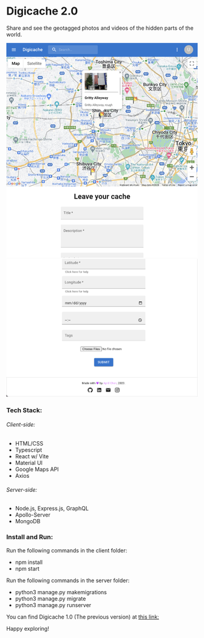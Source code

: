 # Digicache 2.0
Share and see the geotagged photos and videos of the hidden parts of the world.

![Screenshot](demoAssets/demo1.png)
![Screenshot](demoAssets/demo2.png)

### Tech Stack:
###### Client-side:
 - HTML/CSS
 - Typescript
 - React w/ Vite
 - Material UI
 - Google Maps API
 - Axios

 ###### Server-side:
  - Node.js, Express.js, GraphQL
  - Apollo-Server
  - MongoDB

### Install and Run:
Run the following commands in the client folder: 
 - npm install
 - npm start

Run the following commands in the server folder:
 - python3 manage.py makemigrations
 - python3 manage.py migrate
 - python3 manage.py runserver

You can find Digicache 1.0 (The previous version) at [this link:](https://github.com/aprilschen/Digicache-1) 

Happy exploring!
